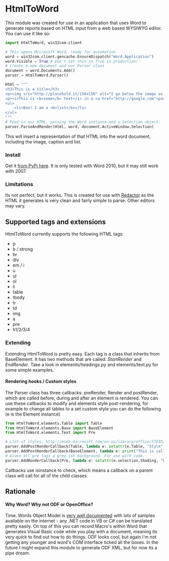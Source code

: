 HtmlToWord
===
This module was created for use in an application that uses Word to generate reports based on HTML input from a web based WYSIWYG editor. You can use it like so:

```python
import HtmlToWord, win32com.client

# This opens Microsoft Word, ready for automation
word = win32com.client.gencache.EnsureDispatch("Word.Application")
word.Visible = True # Don't set this to True in production!
# Create a new document and our Parser class
document = word.Documents.Add()
parser = HtmlToWord.Parser()

Html = """
<h3>This is a title</h3>
<p><img src="http://placehold.it/150x150" alt="I go below the image as a caption"></p>
<p><i>This is <b>some</b> text</i> in a <a href="http://google.com">paragraph</a></p>
<ul>
    <li>Boo! I am a <b>list</b></li>
</ul>
"""
# Feed in our HTML, passing the Word instance and a Selection object. 
parser.ParseAndRender(Html, word, document.ActiveWindow.Selection)
```

This will insert a representation of that HTML into the word document, including the image, caption and list.


### Install
Get it [from PyPi here](https://pypi.python.org/pypi/HtmlToWord). It is only tested with Word 2010, but it may still work with 2007.

### Limitations
Its not perfect, but it works. This is created for use with [Redactor](http://imperavi.com/redactor/) as the HTML it generates is very clean and fairly simple to parse. Other editors may vary.

## Supported tags and extensions

HtmlToWord currently supports the following HTML tags:
 * p
 * b / strong
 * br
 * div
 * em / i
 * u
 * ul
 * ol
 * li
 * table
 * tbody
 * tr
 * td
 * img
 * a
 * pre
 * h1/2/3/4

### Extending
Extending HtmlToWord is pretty easy. Each tag is a class that inherits from BaseElement. It has two methods that are called: *StartRender* and *EndRender*. Take a look in elements/headings.py and elements/text.py for some simple examples.

#### Rendering hooks / Custom styles
The Parser class has three callbacks: preRender, Render and postRender, which are called before, during and after an element is rendered.
You can use these callbacks to modify and elements style post-rendering, for example to change all tables to a set custom style you can do the following (e is the Element instance)

```python
from HtmlToWord.elements.Table import Table
from HtmlToWord.elements.Base import BaseElement
from HtmlToWord.elements.Text import Pre

# List of styles: http://msdn.microsoft.com/en-us/library/office/ff835210(v=office.14).aspx
parser.AddPostRenderCallback(Table, lambda e: setattr(e.Table, "Style", constants.wdSomeTableStyleHere))
parser.AddPostRenderCallback(BaseElement, lambda e: print("This is called for every element"))
# Gives all pre tags a grey-ish background. For use with code.
parser.AddRenderCallback(Pre, lambda e: setattr(e.selection.Shading, "BackgroundPatternColor", -603923969))
```

Callbacks use isinstance to check, which means a callback on a parent class will call for all of the child classes.

## Rationale
#### Why Word? Why not ODF or OpenOffice?
Time. Words Object Model is [very well documented](http://msdn.microsoft.com/en-us/library/ff837519) with lots of samples available on the internet - any .NET code in VB or C# can be translated pretty easily. On top of this you can record Macro's within Word that generates Visual Basic code while you play with a document, meaning its very quick to find out how to do things. ODF looks cool, but again i'm not getting any younger and word's COM interface ticked all the boxes. In the future I might expand this module to generate ODF XML, but for now its a pipe dream.
